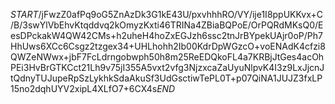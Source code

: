 $START$/jFwzZ0afPq9oG5ZnAzDk3G1kE43U/pxvhhhRO/VY/ije1I8ppUKKvx+C/B/3swYlVbEhvKtqddvq2kOmyzKxti46TRINa4ZBiaBQPoE/OrPQRdMKsQ0/EesDPckakW4QW42CMs+h2uheH4hoZxEGJzh6ssc2tnJrBYpekUAjr0oP/Ph7HhUws6XCc6Csgz2tzgex34+UHLhohh2Ib00KdrDpWGzcO+voENAdK4cfzi8QWZeNWwx+jbF7FcLdrngobwph50h8m25ReEDQkoFL4a7KRBjJtGes4acOhPEi3HvBrGTKCct21Lh9v75jI355A5vxt2vfg3NjzxcaZaUyuNlpvK4I3z9LxJjcnJtQdnyTUJupeRpSzLykhkSdaAkuSf3UdGsctiwTePL0T+p07QiNA1JUJZ3fxLP15no2dqhUYV2xipL4XLfO7+6CX4s$END$